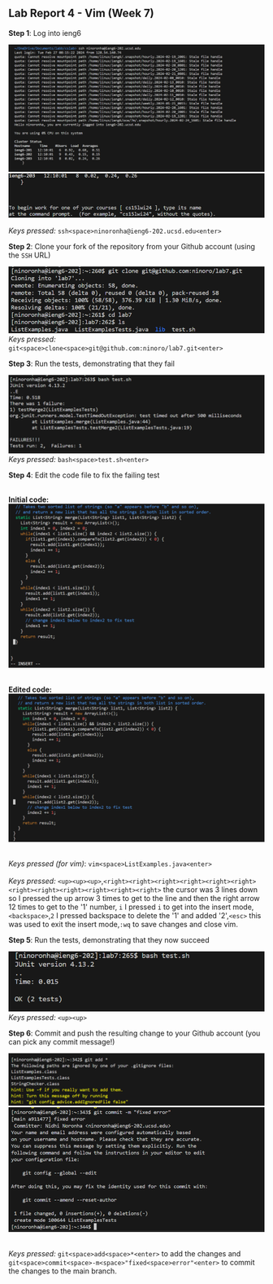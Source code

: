 Lab Report 4 - Vim (Week 7)
--------
__Step 1__: Log into ieng6

![Image](finalcomp.png)
![Image](finalcomp2.png)

_Keys pressed:_ `ssh<space>ninoronha@ieng6-202.ucsd.edu<enter>`

 __Step 2__: Clone your fork of the repository from your Github account (using the `SSH` URL)

![Image](finalcomp3.png)
<br> _Keys pressed:_ `git<space>clone<space>git@github.com:ninoro/lab7.git<enter>` <br>

 __Step 3__: Run the tests, demonstrating that they fail

![Image](finalcomp4.png)
_Keys pressed:_ `bash<space>test.sh<enter>`

 __Step 4__: Edit the code file to fix the failing test

<br> __Initial code:__ <br>
![Image](finalcomp6.png)

<br> __Edited code:__ <br>
![Image](finalcomp7.png)

<br> _Keys pressed (for vim)_: `vim<space>ListExamples.java<enter>`<br>
<br> _Keys pressed:_ `<up><up><up>`,`<right><right><right><right><right><right><right><right><right><right><right><right>` the cursor was 3 lines down so I pressed the up arrow 3 times to get to the line and then the right arrow 12 times to get to the '1' number, `i` I pressed `i` to get into the insert mode,`<backspace>`,`2` I pressed backspace to delete the '1' and added '2',`<esc>` this was used to exit the insert mode,`:wq` to save changes and close vim. <br>

 __Step 5__: Run the tests, demonstrating that they now succeed

![Image](finalcomp5.png)
<br> _Keys pressed:_ `<up><up>` <br>

 __Step 6__: Commit and push the resulting change to your Github account (you can pick any commit message!)

![Image](clear1.png)
![Image](clear2.png)

<br> _Keys pressed:_ `git<space>add<space>*<enter>` to add the changes and `git<space>commit<space>-m<space>"fixed<space>error"<enter>` to commit the changes to the main branch.


 




 
 

